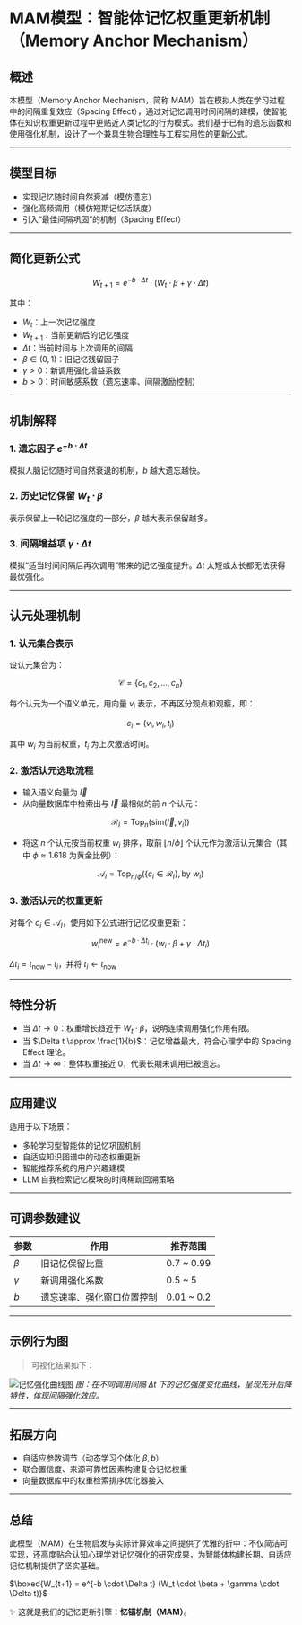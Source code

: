 # MAM模型：智能体记忆权重更新机制（Memory Anchor Mechanism）

## 概述

本模型（Memory Anchor Mechanism，简称 MAM）旨在模拟人类在学习过程中的间隔重复效应（Spacing Effect），通过对记忆调用时间间隔的建模，使智能体在知识权重更新过程中更贴近人类记忆的行为模式。我们基于已有的遗忘函数和使用强化机制，设计了一个兼具生物合理性与工程实用性的更新公式。

---

## 模型目标

* 实现记忆随时间自然衰减（模仿遗忘）
* 强化高频调用（模仿短期记忆活跃度）
* 引入“最佳间隔巩固”的机制（Spacing Effect）

---

## 简化更新公式

$$
W_{t+1} = e^{-b \cdot \Delta t} \cdot (W_t \cdot \beta + \gamma \cdot \Delta t)
$$

其中：

* $W_t$：上一次记忆强度
* $W_{t+1}$：当前更新后的记忆强度
* $\Delta t$：当前时间与上次调用的间隔
* $\beta \in (0,1)$：旧记忆残留因子
* $\gamma > 0$：新调用强化增益系数
* $b > 0$：时间敏感系数（遗忘速率、间隔激励控制）

---

## 机制解释

### 1. 遗忘因子 $e^{-b \cdot \Delta t}$

模拟人脑记忆随时间自然衰退的机制，$b$ 越大遗忘越快。

### 2. 历史记忆保留 $W_t \cdot \beta$

表示保留上一轮记忆强度的一部分，$\beta$ 越大表示保留越多。

### 3. 间隔增益项 $\gamma \cdot \Delta t$

模拟“适当时间间隔后再次调用”带来的记忆强度提升。$\Delta t$ 太短或太长都无法获得最优强化。

---

## 认元处理机制

### 1. 认元集合表示

设认元集合为：

$$
\mathcal{C} = \{c_1, c_2, \dots, c_n\}
$$

每个认元为一个语义单元，用向量 $v_i$ 表示，不再区分观点和观察，即：

$$
c_i = (v_i, w_i, t_i)
$$

其中 $w_i$ 为当前权重，$t_i$ 为上次激活时间。

### 2. 激活认元选取流程

* 输入语义向量为 $\vec{I}$
* 从向量数据库中检索出与 $\vec{I}$ 最相似的前 $n$ 个认元：

$$
\mathcal{R}_I = \text{Top}_n(\text{sim}(\vec{I}, v_i))
$$

* 将这 $n$ 个认元按当前权重 $w_i$ 排序，取前 $\lfloor n/\phi \rfloor$ 个认元作为激活认元集合（其中 $\phi \approx 1.618$ 为黄金比例）：

$$
\mathcal{A}_I = \text{Top}_{n/\phi}(\{c_i \in \mathcal{R}_I\}, \text{by } w_i)
$$

### 3. 激活认元的权重更新

对每个 $c_i \in \mathcal{A}_I$，使用如下公式进行记忆权重更新：

$$
w_i^{\text{new}} = e^{-b \cdot \Delta t_i} \cdot (w_i \cdot \beta + \gamma \cdot \Delta t_i)
$$

$\Delta t_i = t_{\text{now}} - t_i$，并将 $t_i \leftarrow t_{\text{now}}$

---

## 特性分析

* 当 $\Delta t \to 0$：权重增长趋近于 $W_t \cdot \beta$，说明连续调用强化作用有限。
* 当 $\Delta t \approx \frac{1}{b}$：记忆增益最大，符合心理学中的 Spacing Effect 理论。
* 当 $\Delta t \to \infty$：整体权重接近 0，代表长期未调用已被遗忘。

---

## 应用建议

适用于以下场景：

* 多轮学习型智能体的记忆巩固机制
* 自适应知识图谱中的动态权重更新
* 智能推荐系统的用户兴趣建模
* LLM 自我检索记忆模块的时间稀疏回溯策略

---

## 可调参数建议

| 参数       | 作用            | 推荐范围        |
| -------- | ------------- | ----------- |
| $\beta$  | 旧记忆保留比重       | 0.7 \~ 0.99 |
| $\gamma$ | 新调用强化系数       | 0.5 \~ 5    |
| $b$      | 遗忘速率、强化窗口位置控制 | 0.01 \~ 0.2 |

---

## 示例行为图

> 可视化结果如下：

![记忆强化曲线图](data\:image/png;base64,iVBORw0KGgoAAAANSUhEUgAAAoAAAAHgCAYAAAA10dzkAAAACXBIWXMAAAsTAAALEwEAmpwYAAAgAElEQVR4nOzdeZAk633f8de9tdI...)
*图：在不同调用间隔 $\Delta t$ 下的记忆强度变化曲线，呈现先升后降特性，体现间隔强化效应。*

---

## 拓展方向

* 自适应参数调节（动态学习个体化 $\beta, b$）
* 联合置信度、来源可靠性因素构建复合记忆权重
* 向量数据库中的权重检索排序优化器接入

---

## 总结

此模型（MAM）在生物启发与实际计算效率之间提供了优雅的折中：不仅简洁可实现，还高度贴合认知心理学对记忆强化的研究成果，为智能体构建长期、自适应记忆机制提供了坚实基础。

$\boxed{W_{t+1} = e^{-b \cdot \Delta t} (W_t \cdot \beta + \gamma \cdot \Delta t)}$

✨ 这就是我们的记忆更新引擎：**忆锚机制（MAM）**。
